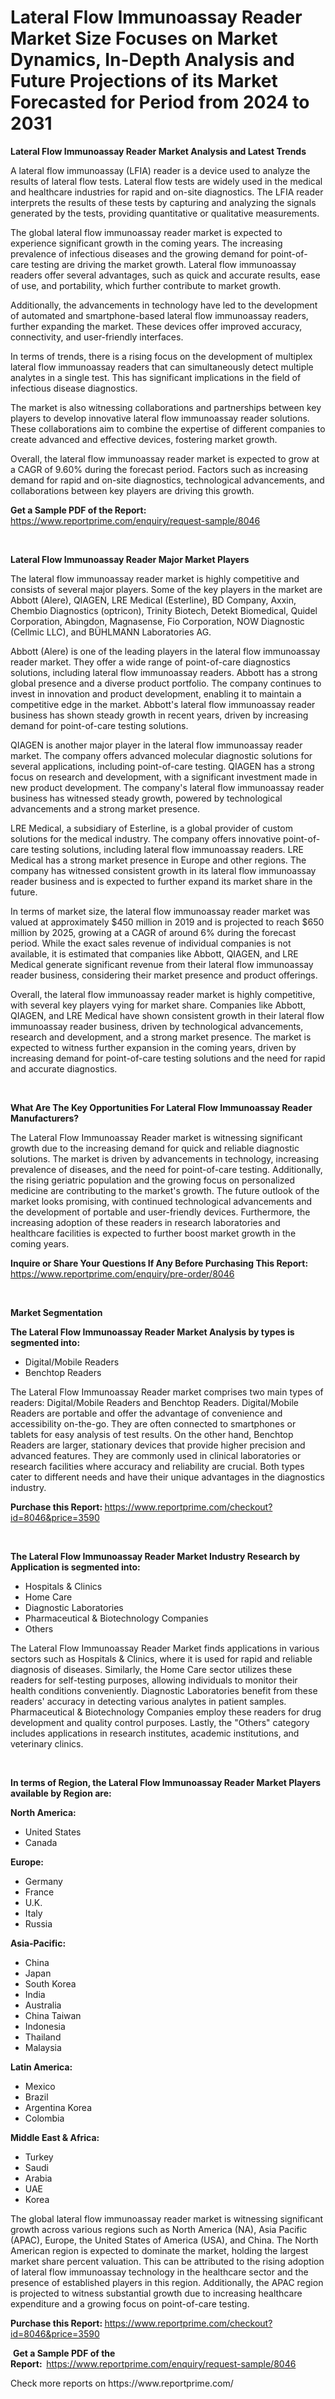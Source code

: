 <p><h1>Lateral Flow Immunoassay Reader Market Size Focuses on Market Dynamics, In-Depth Analysis and Future Projections of its Market Forecasted for Period from 2024 to 2031</h1></p><p><strong>Lateral Flow Immunoassay Reader Market Analysis and Latest Trends</strong></p>
<p><p>A lateral flow immunoassay (LFIA) reader is a device used to analyze the results of lateral flow tests. Lateral flow tests are widely used in the medical and healthcare industries for rapid and on-site diagnostics. The LFIA reader interprets the results of these tests by capturing and analyzing the signals generated by the tests, providing quantitative or qualitative measurements.</p><p>The global lateral flow immunoassay reader market is expected to experience significant growth in the coming years. The increasing prevalence of infectious diseases and the growing demand for point-of-care testing are driving the market growth. Lateral flow immunoassay readers offer several advantages, such as quick and accurate results, ease of use, and portability, which further contribute to market growth.</p><p>Additionally, the advancements in technology have led to the development of automated and smartphone-based lateral flow immunoassay readers, further expanding the market. These devices offer improved accuracy, connectivity, and user-friendly interfaces.</p><p>In terms of trends, there is a rising focus on the development of multiplex lateral flow immunoassay readers that can simultaneously detect multiple analytes in a single test. This has significant implications in the field of infectious disease diagnostics.</p><p>The market is also witnessing collaborations and partnerships between key players to develop innovative lateral flow immunoassay reader solutions. These collaborations aim to combine the expertise of different companies to create advanced and effective devices, fostering market growth.</p><p>Overall, the lateral flow immunoassay reader market is expected to grow at a CAGR of 9.60% during the forecast period. Factors such as increasing demand for rapid and on-site diagnostics, technological advancements, and collaborations between key players are driving this growth.</p></p>
<p><strong>Get a Sample PDF of the Report:&nbsp;</strong> <a href="https://www.reportprime.com/enquiry/request-sample/8046">https://www.reportprime.com/enquiry/request-sample/8046</a></p>
<p>&nbsp;</p>
<p><strong>Lateral Flow Immunoassay Reader Major Market Players</strong></p>
<p><p>The lateral flow immunoassay reader market is highly competitive and consists of several major players. Some of the key players in the market are Abbott (Alere), QIAGEN, LRE Medical (Esterline), BD Company, Axxin, Chembio Diagnostics (optricon), Trinity Biotech, Detekt Biomedical, Quidel Corporation, Abingdon, Magnasense, Fio Corporation, NOW Diagnostic (Cellmic LLC), and BÜHLMANN Laboratories AG.</p><p>Abbott (Alere) is one of the leading players in the lateral flow immunoassay reader market. They offer a wide range of point-of-care diagnostics solutions, including lateral flow immunoassay readers. Abbott has a strong global presence and a diverse product portfolio. The company continues to invest in innovation and product development, enabling it to maintain a competitive edge in the market. Abbott's lateral flow immunoassay reader business has shown steady growth in recent years, driven by increasing demand for point-of-care testing solutions.</p><p>QIAGEN is another major player in the lateral flow immunoassay reader market. The company offers advanced molecular diagnostic solutions for several applications, including point-of-care testing. QIAGEN has a strong focus on research and development, with a significant investment made in new product development. The company's lateral flow immunoassay reader business has witnessed steady growth, powered by technological advancements and a strong market presence.</p><p>LRE Medical, a subsidiary of Esterline, is a global provider of custom solutions for the medical industry. The company offers innovative point-of-care testing solutions, including lateral flow immunoassay readers. LRE Medical has a strong market presence in Europe and other regions. The company has witnessed consistent growth in its lateral flow immunoassay reader business and is expected to further expand its market share in the future.</p><p>In terms of market size, the lateral flow immunoassay reader market was valued at approximately $450 million in 2019 and is projected to reach $650 million by 2025, growing at a CAGR of around 6% during the forecast period. While the exact sales revenue of individual companies is not available, it is estimated that companies like Abbott, QIAGEN, and LRE Medical generate significant revenue from their lateral flow immunoassay reader business, considering their market presence and product offerings.</p><p>Overall, the lateral flow immunoassay reader market is highly competitive, with several key players vying for market share. Companies like Abbott, QIAGEN, and LRE Medical have shown consistent growth in their lateral flow immunoassay reader business, driven by technological advancements, research and development, and a strong market presence. The market is expected to witness further expansion in the coming years, driven by increasing demand for point-of-care testing solutions and the need for rapid and accurate diagnostics.</p></p>
<p>&nbsp;</p>
<p><strong>What Are The Key Opportunities For Lateral Flow Immunoassay Reader Manufacturers?</strong></p>
<p><p>The Lateral Flow Immunoassay Reader market is witnessing significant growth due to the increasing demand for quick and reliable diagnostic solutions. The market is driven by advancements in technology, increasing prevalence of diseases, and the need for point-of-care testing. Additionally, the rising geriatric population and the growing focus on personalized medicine are contributing to the market's growth. The future outlook of the market looks promising, with continued technological advancements and the development of portable and user-friendly devices. Furthermore, the increasing adoption of these readers in research laboratories and healthcare facilities is expected to further boost market growth in the coming years.</p></p>
<p><strong>Inquire or Share Your Questions If Any Before Purchasing This Report:</strong> <a href="https://www.reportprime.com/enquiry/pre-order/8046">https://www.reportprime.com/enquiry/pre-order/8046</a></p>
<p>&nbsp;</p>
<p><strong>Market Segmentation</strong></p>
<p><strong>The Lateral Flow Immunoassay Reader Market Analysis by types is segmented into:</strong></p>
<p><ul><li>Digital/Mobile Readers</li><li>Benchtop Readers</li></ul></p>
<p><p>The Lateral Flow Immunoassay Reader market comprises two main types of readers: Digital/Mobile Readers and Benchtop Readers. Digital/Mobile Readers are portable and offer the advantage of convenience and accessibility on-the-go. They are often connected to smartphones or tablets for easy analysis of test results. On the other hand, Benchtop Readers are larger, stationary devices that provide higher precision and advanced features. They are commonly used in clinical laboratories or research facilities where accuracy and reliability are crucial. Both types cater to different needs and have their unique advantages in the diagnostics industry.</p></p>
<p><strong>Purchase this Report:&nbsp;</strong><a href="https://www.reportprime.com/checkout?id=8046&price=3590">https://www.reportprime.com/checkout?id=8046&price=3590</a></p>
<p>&nbsp;</p>
<p><strong>The Lateral Flow Immunoassay Reader Market Industry Research by Application is segmented into:</strong></p>
<p><ul><li>Hospitals & Clinics</li><li>Home Care</li><li>Diagnostic Laboratories</li><li>Pharmaceutical & Biotechnology Companies</li><li>Others</li></ul></p>
<p><p>The Lateral Flow Immunoassay Reader Market finds applications in various sectors such as Hospitals & Clinics, where it is used for rapid and reliable diagnosis of diseases. Similarly, the Home Care sector utilizes these readers for self-testing purposes, allowing individuals to monitor their health conditions conveniently. Diagnostic Laboratories benefit from these readers' accuracy in detecting various analytes in patient samples. Pharmaceutical & Biotechnology Companies employ these readers for drug development and quality control purposes. Lastly, the "Others" category includes applications in research institutes, academic institutions, and veterinary clinics.</p></p>
<p>&nbsp;</p>
<p><strong>In terms of Region, the Lateral Flow Immunoassay Reader Market Players available by Region are:</strong></p>
<p>
    <p> <strong> North America: </strong>
        <ul>
            <li>United States</li>
            <li>Canada</li>
        </ul>
        </p> 
    <p> <strong> Europe: </strong>
        <ul>
            <li>Germany</li>
            <li>France</li>
            <li>U.K.</li>
            <li>Italy</li>
            <li>Russia</li>
        </ul>
        </p> 
    <p> <strong> Asia-Pacific: </strong>
        <ul>
            <li>China</li>
            <li>Japan</li>
            <li>South Korea</li>
            <li>India</li>
            <li>Australia</li>
            <li>China Taiwan</li>
            <li>Indonesia</li>
            <li>Thailand</li>
            <li>Malaysia</li>
        </ul>
        </p> 
    <p> <strong> Latin America: </strong>
        <ul>
            <li>Mexico</li>
            <li>Brazil</li>
            <li>Argentina Korea</li>
            <li>Colombia</li>
        </ul>
        </p> 
    <p> <strong> Middle East & Africa: </strong>
        <ul>
            <li>Turkey</li>
            <li>Saudi</li>
            <li>Arabia</li>
            <li>UAE</li>
            <li>Korea</li>
        </ul>
    </p>
    </p>
<p><p>The global lateral flow immunoassay reader market is witnessing significant growth across various regions such as North America (NA), Asia Pacific (APAC), Europe, the United States of America (USA), and China. The North American region is expected to dominate the market, holding the largest market share percent valuation. This can be attributed to the rising adoption of lateral flow immunoassay technology in the healthcare sector and the presence of established players in this region. Additionally, the APAC region is projected to witness substantial growth due to increasing healthcare expenditure and a growing focus on point-of-care testing.</p></p>
<p><strong>Purchase this Report: </strong><a href="https://www.reportprime.com/checkout?id=8046&price=3590">https://www.reportprime.com/checkout?id=8046&price=3590</a></p>
<p>&nbsp;<strong>Get a Sample PDF of the Report:&nbsp;&nbsp;</strong><a href="https://www.reportprime.com/enquiry/request-sample/8046">https://www.reportprime.com/enquiry/request-sample/8046</a></p>
<p><strong></strong></p>
<p>Check more reports on https://www.reportprime.com/</p>